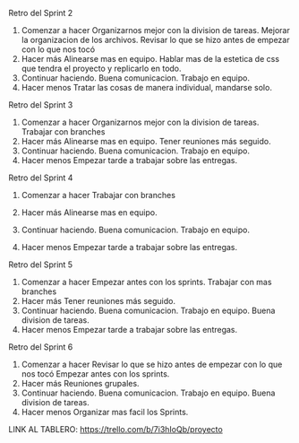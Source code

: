Retro del Sprint 2
1. Comenzar a hacer
Organizarnos mejor con la division de tareas.
Mejorar la organizacion de los archivos.
Revisar lo que se hizo antes de empezar con lo que nos tocó
2. Hacer más
Alinearse mas en equipo.
Hablar mas de la estetica de css que tendra el proyecto y replicarlo en todo.
3. Continuar haciendo.
Buena comunicacion.
Trabajo en equipo. 
4. Hacer menos
Tratar las cosas de manera individual, mandarse solo.

Retro del Sprint 3
1. Comenzar a hacer
Organizarnos mejor con la division de tareas.
Trabajar con branches
2. Hacer más
Alinearse mas en equipo.
Tener reuniones más seguido.
3. Continuar haciendo.
Buena comunicacion.
Trabajo en equipo. 
4. Hacer menos
Empezar tarde a trabajar sobre las entregas. 

Retro del Sprint 4
1. Comenzar a hacer
Trabajar con branches
2. Hacer más
Alinearse mas en equipo.

3. Continuar haciendo.
Buena comunicacion.
Trabajo en equipo. 
4. Hacer menos
Empezar tarde a trabajar sobre las entregas. 

Retro del Sprint 5
1. Comenzar a hacer
Empezar antes con los sprints.
Trabajar con mas branches
2. Hacer más
Tener reuniones más seguido.
3. Continuar haciendo.
Buena comunicacion.
Trabajo en equipo.
Buena division de tareas.
4. Hacer menos
Empezar tarde a trabajar sobre las entregas. 

Retro del Sprint 6
1. Comenzar a hacer
Revisar lo que se hizo antes de empezar con lo que nos tocó
Empezar antes con los sprints.
2. Hacer más
Reuniones grupales.
3. Continuar haciendo.
Buena comunicacion.
Trabajo en equipo.
Buena division de tareas.
4. Hacer menos
Organizar mas facil los Sprints.


LINK AL TABLERO: https://trello.com/b/7i3hIoQb/proyecto